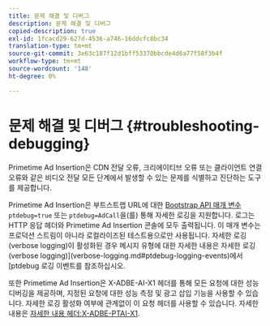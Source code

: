 ```yaml
---
title: 문제 해결 및 디버그
description: 문제 해결 및 디버그
copied-description: true
exl-id: 1fcacd29-627d-4536-a746-16ddcfc8bc34
translation-type: tm+mt
source-git-commit: 3e63c187f12d1bff53370bbcde4d6a77f58f3b4f
workflow-type: tm+mt
source-wordcount: '148'
ht-degree: 0%

---
```


# 문제 해결 및 디버그 {#troubleshooting-debugging}

Primetime Ad Insertion은 CDN 전달 오류, 크리에이티브 오류 또는 클라이언트 연결 오류와 같은 비디오 전달 모든 단계에서 발생할 수 있는 문제를 식별하고 진단하는 도구를 제공합니다.

Primetime Ad Insertion은 부트스트랩 URL에 대한 [Bootstrap API 매개 변수](/help/primetime-ad-insertion/technical-reference/bootstrap-api.md) `ptdebug=true` 또는 `ptdebug=AdCall`을(를) 통해 자세한 로깅을 지원합니다. 로그는 HTTP 응답 헤더와 Primetime Ad Insertion 콘솔에 모두 출력됩니다. 이 매개 변수는 프로덕션 스트림이 아니라 로컬라이즈된 테스트용으로만 사용됩니다. 자세한 로깅(verbose logging)이 활성화된 경우 메시지 유형에 대한 자세한 내용은 자세한 로깅(verbose logging)](verbose-logging.md#ptdebug-logging-events)에서 [ptdebug 로깅 이벤트를 참조하십시오.

또한 Primetime Ad Insertion은 X-ADBE-AI-X1 헤더를 통해 모든 요청에 대한 성능 디버깅을 제공하며, 지정된 요청에 대한 성능 측정 및 광고 삽입 기능을 사용할 수 있습니다. 자세한 로깅 활성화 여부에 관계없이 이 요청 헤더를 사용할 수 있습니다. 자세한 내용은 [자세한 내용 헤더:X-ADBE-PTAI-X1](debugging-headers.md).
